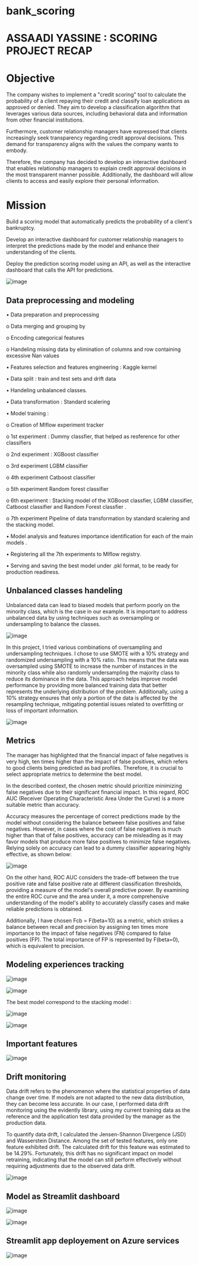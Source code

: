 # bank_scoring
# ASSAADI YASSINE : SCORING PROJECT RECAP


# Objective
The company wishes to implement a "credit scoring" tool to calculate the probability of a client repaying their credit and classify loan applications as approved or denied. They aim to develop a classification algorithm that leverages various data sources, including behavioral data and information from other financial institutions.

Furthermore, customer relationship managers have expressed that clients increasingly seek transparency regarding credit approval decisions. This demand for transparency aligns with the values the company wants to embody.

Therefore, the company has decided to develop an interactive dashboard that enables relationship managers to explain credit approval decisions in the most transparent manner possible. Additionally, the dashboard will allow clients to access and easily explore their personal information.

# Mission
Build a scoring model that automatically predicts the probability of a client's bankruptcy.

Develop an interactive dashboard for customer relationship managers to interpret the predictions made by the model and enhance their understanding of the clients.

Deploy the prediction scoring model using an API, as well as the interactive dashboard that calls the API for predictions.

![image](https://github.com/Yassaadi/bank_scoring/assets/106546639/45b0970c-bccd-4b58-a354-a73325509c29)

## Data preprocessing and modeling 

•	Data preparation and preprocessing  

 o Data merging and grouping by
 
 o Encoding categorical features 
 
 o	Handeling missing data by elimination of columns and row containing excessive Nan values

•	Features selection and features engineering : Kaggle kernel

•	Data split : train and test sets and drift data

•	Handeling unbalanced classes.

•	Data transformation : Standard scalering

•	Model training : 

o	Creation of Mlflow experiment tracker

o	1st experiment : Dummy classfier, that helped as resference for other classifiers 

o	2nd experiment : XGBoost classifier

o	3rd experiment LGBM classifier

o	4th experiment Catboost classifier

o	5th experiment Random forest classifier 

o	6th experiment : Stacking model of the XGBoost classfier, LGBM classifier, Catboost classifier and Random Forest classfier .

o	7th experiment Pipeline of data transformation by standard scalering and the stacking model.

•	Model analysis and features importance identification for each of the main models .

•	Registering all the 7th experiments to Mlflow registry.

•	Serving and saving the best model under .pkl format, to be ready for production readiness.

## Unbalanced classes handeling 

Unbalanced data can lead to biased models that perform poorly on the minority class, which is the case in our example. It is important to address unbalanced data by using techniques such as oversampling or undersampling to balance the classes.

![image](https://github.com/Yassaadi/bank_scoring/assets/106546639/c022f080-aa50-4f19-b762-d5ffeb40bd15)

In this project, I tried various combinations of oversampling and undersampling techniques. I chose to use SMOTE with a 10% strategy and randomized undersampling with a 10% ratio. This means that the data was oversampled using SMOTE to increase the number of instances in the minority class while also randomly undersampling the majority class to reduce its dominance in the data. This approach helps improve model performance by providing more balanced training data that better represents the underlying distribution of the problem. Additionally, using a 10% strategy ensures that only a portion of the data is affected by the resampling technique, mitigating potential issues related to overfitting or loss of important information.

![image](https://github.com/Yassaadi/bank_scoring/assets/106546639/65b40e51-8238-46be-bfae-14556e22078b)


## Metrics 

The manager has highlighted that the financial impact of false negatives is very high, ten times higher than the impact of false positives, which refers to good clients being predicted as bad profiles. Therefore, it is crucial to select appropriate metrics to determine the best model.

In the described context, the chosen metric should prioritize minimizing false negatives due to their significant financial impact. In this regard, ROC AUC (Receiver Operating Characteristic Area Under the Curve) is a more suitable metric than accuracy.

Accuracy measures the percentage of correct predictions made by the model without considering the balance between false positives and false negatives. However, in cases where the cost of false negatives is much higher than that of false positives, accuracy can be misleading as it may favor models that produce more false positives to minimize false negatives. Relying solely on accuracy can lead to a dummy classifier appearing highly effective, as shown below:

![image](https://github.com/Yassaadi/bank_scoring/assets/106546639/93e106e7-98d8-48d1-9d12-402c33998fc3)

On the other hand, ROC AUC considers the trade-off between the true positive rate and false positive rate at different classification thresholds, providing a measure of the model's overall predictive power. By examining the entire ROC curve and the area under it, a more comprehensive understanding of the model's ability to accurately classify cases and make reliable predictions is obtained.

Additionally, I have chosen Fcb = F(beta=10) as a metric, which strikes a balance between recall and precision by assigning ten times more importance to the impact of false negatives (FN) compared to false positives (FP). The total importance of FP is represented by F(beta=0), which is equivalent to precision.

## Modeling experiences tracking 

![image](https://github.com/Yassaadi/bank_scoring/assets/106546639/e5591b8d-a7ca-41f5-9250-f4573369bd6c)

![image](https://github.com/Yassaadi/bank_scoring/assets/106546639/288e41d3-3392-476e-bf9c-4378bea068ed)


The best model correspond to the stacking model :

![image](https://github.com/Yassaadi/bank_scoring/assets/106546639/00ece513-ed44-4aba-82b2-0481e734ec2d)


![image](https://github.com/Yassaadi/bank_scoring/assets/106546639/c73c1730-663f-44da-a8e0-19c250ef70a6)


## Important features

![image](https://github.com/Yassaadi/bank_scoring/assets/106546639/f11938f2-0710-4a64-a62e-908fc7aa56da)

## Drift monitoring 

Data drift refers to the phenomenon where the statistical properties of data change over time. If models are not adapted to the new data distribution, they can become less accurate. In our case, I performed data drift monitoring using the evidently library, using my current training data as the reference and the application test data provided by the manager as the production data.

To quantify data drift, I calculated the Jensen-Shannon Divergence (JSD) and Wasserstein Distance. Among the set of tested features, only one feature exhibited drift. The calculated drift for this feature was estimated to be 14.29%. Fortunately, this drift has no significant impact on model retraining, indicating that the model can still perform effectively without requiring adjustments due to the observed data drift.

![image](https://github.com/Yassaadi/bank_scoring/assets/106546639/d828fb87-c0a7-4574-8860-c90a2a8e436c)


## Model as Streamlit dashboard

![image](https://github.com/Yassaadi/bank_scoring/assets/106546639/b87dba9e-bcc3-4c1a-a733-ca42a3f88864)

![image](https://github.com/Yassaadi/bank_scoring/assets/106546639/aefbcb39-1dd4-4f78-a5b9-94a42967d0de)

## Streamlit app deployement on Azure services

![image](https://github.com/Yassaadi/bank_scoring/assets/106546639/a6a6088b-6962-4283-960a-3d7ae3466398)




 
 
 
 
